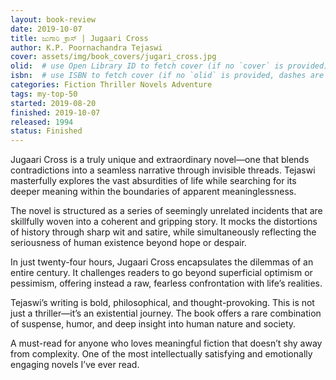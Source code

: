 ```yaml
---
layout: book-review
date: 2019-10-07
title: ಜುಗಾರಿ ಕ್ರಾಸ್ | Jugaari Cross
author: K.P. Poornachandra Tejaswi
cover: assets/img/book_covers/jugari_cross.jpg
olid:  # use Open Library ID to fetch cover (if no `cover` is provided)
isbn:  # use ISBN to fetch cover (if no `olid` is provided, dashes are optional)
categories: Fiction Thriller Novels Adventure
tags: my-top-50
started: 2019-08-20
finished: 2019-10-07
released: 1994
status: Finished
---
```

Jugaari Cross is a truly unique and extraordinary novel—one that blends contradictions into a seamless narrative through invisible threads. Tejaswi masterfully explores the vast absurdities of life while searching for its deeper meaning within the boundaries of apparent meaninglessness.

The novel is structured as a series of seemingly unrelated incidents that are skillfully woven into a coherent and gripping story. It mocks the distortions of history through sharp wit and satire, while simultaneously reflecting the seriousness of human existence beyond hope or despair.

In just twenty-four hours, Jugaari Cross encapsulates the dilemmas of an entire century. It challenges readers to go beyond superficial optimism or pessimism, offering instead a raw, fearless confrontation with life’s realities.

Tejaswi’s writing is bold, philosophical, and thought-provoking. This is not just a thriller—it’s an existential journey. The book offers a rare combination of suspense, humor, and deep insight into human nature and society.

A must-read for anyone who loves meaningful fiction that doesn’t shy away from complexity. One of the most intellectually satisfying and emotionally engaging novels I’ve ever read.